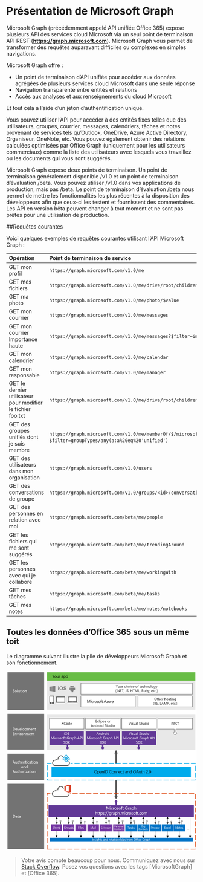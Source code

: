 


# Présentation de Microsoft Graph

Microsoft Graph (précédemment appelé API unifiée Office 365) expose plusieurs API des services cloud Microsoft via un seul point de terminaison API REST (**https://graph.microsoft.com**). Microsoft Graph vous permet de transformer des requêtes auparavant difficiles ou complexes en simples navigations. 
 
Microsoft Graph offre :

- Un point de terminaison d’API unifiée pour accéder aux données agrégées de plusieurs services cloud Microsoft dans une seule réponse 
- Navigation transparente entre entités et relations 
- Accès aux analyses et aux renseignements du cloud Microsoft

Et tout cela à l’aide d’un jeton d’authentification unique.

Vous pouvez utiliser l’API pour accéder à des entités fixes telles que des utilisateurs, groupes, courrier, messages, calendriers, tâches et notes provenant de services tels qu’Outlook, OneDrive, Azure Active Directory, Organiseur, OneNote, etc. Vous pouvez également obtenir des relations calculées optimisées par Office Graph (uniquement pour les utilisateurs commerciaux) comme la liste des utilisateurs avec lesquels vous travaillez ou les documents qui vous sont suggérés.

Microsoft Graph expose deux points de terminaison. Un point de terminaison généralement disponible /v1.0 et un point de terminaison d’évaluation /beta.  Vous pouvez utiliser /v1.0 dans vos applications de production, mais pas /beta.  Le point de terminaison d’évaluation /beta nous permet de mettre les fonctionnalités les plus récentes à la disposition des développeurs afin que ceux-ci les testent et fournissent des commentaires. Les API en version bêta peuvent changer à tout moment et ne sont pas prêtes pour une utilisation de production.

<!--<a name="msg_queries"> </a>-->

##Requêtes courantes

Voici quelques exemples de requêtes courantes utilisant l’API Microsoft Graph :

| **Opération** | **Point de terminaison de service** |
|:--------------------------|:----------------------------------------|
|   GET mon profil |    `https://graph.microsoft.com/v1.0/me` |
|   GET mes fichiers|   `https://graph.microsoft.com/v1.0/me/drive/root/children` |
|   GET ma photo     | `https://graph.microsoft.com/v1.0/me/photo/$value` |
|   GET mon courrier |   `https://graph.microsoft.com/v1.0/me/messages` |
|   GET mon courrier Importance haute | `https://graph.microsoft.com/v1.0/me/messages?$filter=importance%20eq%20'high'` |
|   GET mon calendrier |   `https://graph.microsoft.com/v1.0/me/calendar` |
|   GET mon responsable  | `https://graph.microsoft.com/v1.0/me/manager` |
|   GET le dernier utilisateur pour modifier le fichier foo.txt |  `https://graph.microsoft.com/v1.0/me/drive/root/children/foo.txt/lastModifiedByUser` |
|   GET des groupes unifiés dont je suis membre|   `https://graph.microsoft.com/v1.0/me/memberOf/$/microsoft.graph.group?$filter=groupTypes/any(a:a%20eq%20'unified')` |
|   GET des utilisateurs dans mon organisation     | `https://graph.microsoft.com/v1.0/users` |
|   GET des conversations de groupe |   `https://graph.microsoft.com/v1.0/groups/<id>/conversations` |
|   GET des personnes en relation avec moi    | `https://graph.microsoft.com/beta/me/people` |
|   GET les fichiers qui me sont suggérés |  `https://graph.microsoft.com/beta/me/trendingAround` |
|   GET les personnes avec qui je collabore     | `https://graph.microsoft.com/beta/me/workingWith` |
|   GET mes tâches    | `https://graph.microsoft.com/beta/me/tasks` |
|   GET mes notes |  `https://graph.microsoft.com/beta/me/notes/notebooks` |

<!-- <a name="msg_roof"> </a> -->

## Toutes les données d’Office 365 sous un même toit

Le diagramme suivant illustre la pile de développeurs Microsoft Graph et son fonctionnement.

![Pile de développeurs de l’API Microsoft Graph.](./images/MicrosoftGraph_DevStack.png)

 >  Votre avis compte beaucoup pour nous. Communiquez avec nous sur [Stack Overflow](http://stackoverflow.com/questions/tagged/office365+or+microsoftgraph). Posez vos questions avec les tags [MicrosoftGraph] et [Office 365].




